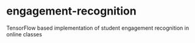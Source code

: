 # engagement-recognition
TensorFlow based implementation of student engagement recognition in online classes
